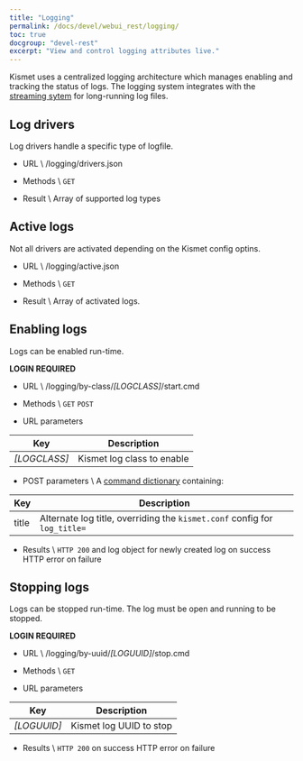 ```yaml
---
title: "Logging"
permalink: /docs/devel/webui_rest/logging/
toc: true
docgroup: "devel-rest"
excerpt: "View and control logging attributes live."
---
```

Kismet uses a centralized logging architecture which manages enabling and tracking the status of logs.  The logging system integrates with the [streaming sytem](/docs/devel/webui_rest/streams/) for long-running log files.

## Log drivers
Log drivers handle a specific type of logfile.

* URL \\
        /logging/drivers.json

* Methods \\
        `GET`

* Result \\
        Array of supported log types

## Active logs
Not all drivers are activated depending on the Kismet config optins.

* URL \\
        /logging/active.json

* Methods \\
        `GET`

* Result \\
        Array of activated logs.

## Enabling logs
Logs can be enabled run-time.

__LOGIN REQUIRED__

* URL \\
        /logging/by-class/*[LOGCLASS]*/start.cmd

* Methods \\
        `GET` `POST`

* URL parameters

| Key | Description |
| --- | ----------- |
| *[LOGCLASS]* | Kismet log class to enable |

* POST parameters \\
A [command dictionary](/docs/devel/webui_rest/commands/) containing:

| Key | Description |
| --- | ----------- |
| title | Alternate log title, overriding the `kismet.conf` config for `log_title=`

* Results \\
        `HTTP 200` and log object for newly created log on success
        HTTP error on failure

## Stopping logs
Logs can be stopped run-time.  The log must be open and running to be stopped.

__LOGIN REQUIRED__

* URL \\
        /logging/by-uuid/*[LOGUUID]*/stop.cmd

* Methods \\
        `GET`

* URL parameters

| Key | Description |
| --- | ----------- |
| *[LOGUUID]* | Kismet log UUID to stop |

* Results \\
        `HTTP 200` on success
        HTTP error on failure

